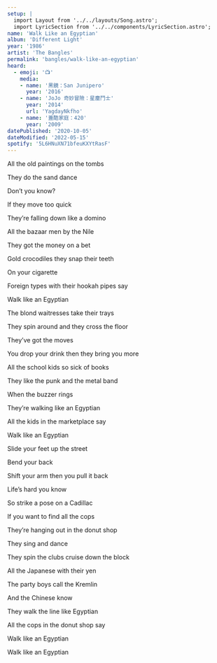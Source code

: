 ```yaml
---
setup: |
  import Layout from '../../layouts/Song.astro';
  import LyricSection from '../../components/LyricSection.astro';
name: 'Walk Like an Egyptian'
album: 'Different Light'
year: '1986'
artist: 'The Bangles'
permalink: 'bangles/walk-like-an-egyptian'
heard:
  - emoji: '📺'
    media:
    - name: '黑鏡：San Junipero'
      year: '2016'
    - name: 'JoJo 奇妙冒險：星塵鬥士'
      year: '2014'
      url: 'YagdayNkfho'
    - name: '蓋酷家庭：420'
      year: '2009'
datePublished: '2020-10-05'
dateModified: '2022-05-15'
spotify: '5L6HNuXN71bfeuKXYtRasF'
---
```


<LyricSection>

All the old paintings on the tombs

They do the sand dance

Don&rsquo;t you know?

</LyricSection>

<LyricSection>

If they move too quick

They&rsquo;re falling down like a domino

All the bazaar men by the Nile

They got the money on a bet

Gold crocodiles they snap their teeth

On your cigarette

Foreign types with their hookah pipes say

Walk like an Egyptian

</LyricSection>

<LyricSection>

The blond waitresses take their trays

They spin around and they cross the floor

They&rsquo;ve got the moves

You drop your drink then they bring you more

All the school kids so sick of books

They like the punk and the metal band

When the buzzer rings

They&rsquo;re walking like an Egyptian

</LyricSection>

<LyricSection>

All the kids in the marketplace say

Walk like an Egyptian

Slide your feet up the street

Bend your back

Shift your arm then you pull it back

Life&rsquo;s hard you know

</LyricSection>

<LyricSection>

So strike a pose on a Cadillac

If you want to find all the cops

They&rsquo;re hanging out in the donut shop

They sing and dance

They spin the clubs cruise down the block

All the Japanese with their yen

The party boys call the Kremlin

And the Chinese know

They walk the line like Egyptian

</LyricSection>

<LyricSection>

All the cops in the donut shop say

Walk like an Egyptian

Walk like an Egyptian

</LyricSection>
